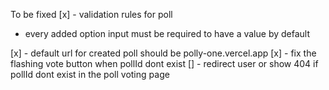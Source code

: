 To be fixed
[x] - validation rules for poll

- every added option input must be required to have a value by default

[x] - default url for created poll should be polly-one.vercel.app
[x] - fix the flashing vote button when pollId dont exist
[] - redirect user or show 404 if pollId dont exist in the poll voting page
